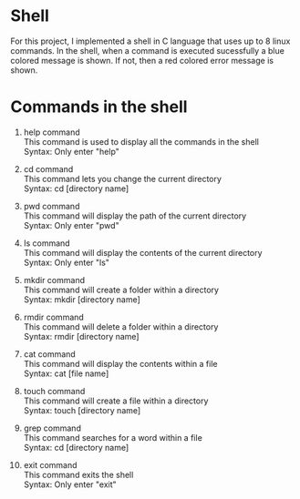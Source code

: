 # Shell

For this project, I implemented a shell in C language that uses up to 8 linux commands.
In the shell, when a command is executed sucessfully a blue colored message is shown. If not, then a red colored error message is shown.

# Commands in the shell

1. help command <br/>
   This command is used to display all the commands in the shell <br/>
   Syntax: Only enter "help"
  
2. cd command <br/>
   This command lets you change the current directory <br/>
   Syntax: cd [directory name]
   
3. pwd command <br/>
   This command will display the path of the current directory <br/>
   Syntax: Only enter "pwd"
   
4. ls command <br/>
  This command will display the contents of the current directory <br/>
   Syntax: Only enter "ls"
   
5. mkdir command <br/>
   This command will create a folder within a directory <br/>
   Syntax: mkdir [directory name]
   
6. rmdir command <br/>
   This command will delete a folder within a directory <br/>
   Syntax: rmdir [directory name]
   
7. cat command <br/>
   This command will display the contents within a file <br/>
   Syntax: cat [file name]
   
8. touch command <br/>
   This command will create a file within a directory <br/>
   Syntax: touch [directory name]

9. grep command <br/>
    This command searches for a word within a file <br/>
   Syntax: cd [directory name]

10. exit command <br/>
   This command exits the shell <br/>
   Syntax: Only enter "exit"
